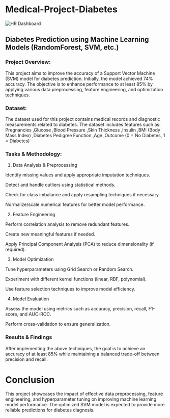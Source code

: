 # Medical-Project-Diabetes

![HR Dashboard](HR_dashboard.jpg)

## Diabetes Prediction using Machine Learning Models (RandomForest, SVM, etc.)

### Project Overview:

This project aims to improve the accuracy of a Support Vector Machine (SVM) model for diabetes prediction. Initially, the model achieved 74% accuracy. The objective is to enhance performance to at least 85% by applying various data preprocessing, feature engineering, and optimization techniques.

### Dataset:

The dataset used for this project contains medical records and diagnostic measurements related to diabetes. The dataset includes features such as: 
Pregnancies 
,Glucose 
,Blood Pressure 
,Skin Thickness 
,Insulin 
,BMI (Body Mass Index) 
,Diabetes Pedigree Function 
,Age 
,Outcome (0 = No Diabetes, 1 = Diabetes)

### Tasks & Methodology:

1. Data Analysis & Preprocessing

Identify missing values and apply appropriate imputation techniques.

Detect and handle outliers using statistical methods.

Check for class imbalance and apply resampling techniques if necessary.

Normalize/scale numerical features for better model performance.

2. Feature Engineering
   
Perform correlation analysis to remove redundant features.

Create new meaningful features if needed.

Apply Principal Component Analysis (PCA) to reduce dimensionality (if required).


3. Model Optimization
   
Tune hyperparameters using Grid Search or Random Search.

Experiment with different kernel functions (linear, RBF, polynomial).

Use feature selection techniques to improve model efficiency.

4. Model Evaluation
   
Assess the model using metrics such as accuracy, precision, recall, F1-score, and AUC-ROC.

Perform cross-validation to ensure generalization.

### Results & Findings

After implementing the above techniques, the goal is to achieve an accuracy of at least 85% while maintaining a balanced trade-off between precision and recall.


# Conclusion

This project showcases the impact of effective data preprocessing, feature engineering, and hyperparameter tuning on improving machine learning model performance. The optimized SVM model is expected to provide more reliable predictions for diabetes diagnosis.

